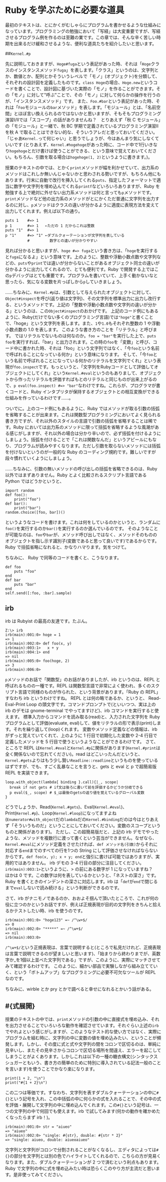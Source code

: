 # Ruby を学ぶために必要な道具

最初のテキストは、とにかくがむしゃらにプログラムを書かせるような仕組みになっています。プログラミングの勉強において「写経」は大変重要ですが、写経させるプログラム例を作るのは至難の業です。この章では、そんな辛く苦しい時期を出来るだけ緩和させるような、便利な道具たちを紹介したいと思います。

##`Kernel.#p`

先に説明しておきますが、`Hoge#fuga`という表記があった時、それは「`Hoge`クラスのインスタンスメソッド`fuga`」を表します。「クラス」というのは、文字列とか、数値とか、配列とかそういうレベルで「モノ」(オブジェクト)を分類して、それぞれの設計図を定義したものです。`class Hoge`の場合、`Hoge.new`というコードを書くことで、設計図に基づいた実際の「モノ」を作ることができます。その「モノ」に対して"呼ぶ"ことで、その「モノ」に対して何らかの操作を行うのが、「インスタンスメソッド」です。
また、`Foo.#bar`という表記があった時、それは「`Foo`モジュールの`bar`メソッド」を表します。「モジュール」とは、「名前空間」とほぼ言い換えられるのではないかと思いますが、そもそもプログラミング演習I/IIでは「スコープ」の話がありませんね？　とりあえず「秋 C モジュール」の「モジュール」と一緒で、秋 BC 学期で定義されているプログラミング演習IIを秋 A で取ることはできない的な、そういうアレだと思っておいてください。
「じゃあ`Kernel.`って何じゃい」と思うでしょうが、今はあんまり気にしなくていいです (とりあえず、`Kernel.#hogehoge`があった時に、コード中で1行いきなり`hogehoge`とだけ書けば使うことができる、という意味で覚えておいてください。もちろん、引数を取る場合は`hogehoge(1, 2)`というように書きます。)。

授業のテキストの中では、とかく`print`メソッドが幅を利かせていて、出力系のメソッドはこれしか無いんじゃないかと思わされる勢いですが、もちろん他にもあります。行末に自動で改行を挿入してくれる`puts`、指定したフォーマットで適当に数字や文字列を埋め込んでくれる`printf`などいろいろありますが、Ruby を勉強する上で絶対に外せない出力系メソッドは何と言っても`p`メソッドです。`print`メソッドなど他の出力系のメソッドがとにかくただ普通に文字列を出力するのに対し、`p`メソッドはクラスの違いが分かるように適度に表現方法を変えて出力してくれます。例えば以下の通り。

	puts 1    #=> 1
	p 1       #=> 1   ←ただの 1 だからこれは整数
	puts "1"  #=> 1
	p "1"     #=> "1" ←ダブルクォーテーションが文字列を表している
              #         数字との違いが分かりやすい

見れば分かると思いますが、`hoge #=> fuga`という書き方は、「`hoge`を実行すると`fuga`になるよ」という意味です。上のように、整数や浮動小数点数や文字列などの、`puts`や`print`では違いが分からないことがあるオブジェクト同士の違いが分かるように出力してくれるので、とても便利です。Ruby で開発する上ではこの`p`デバッグはとても重要です。プログラムを書いていて、上手く動かないなと思ったら、気になる変数を片っぱしから`p`していきましょう。

……ちなみに、`Kernel.#p`は、引数として与えられたオブジェクトに対して、`Object#inspect`を呼び(返り値は文字列)、その文字列を標準出力に出力し改行する、というメソッドです。上記の「整数や浮動小数点数や文字列の違いが分かる」というのは、この`Object#inspect`のおかげです。
上記のコード例にもあるように、Ruby(だけでない多くのプログラミング言語)では`"hoge"`と書くことで、「hoge」という文字列を表します。また、`1`や`1.0`もそれぞれ整数の 1 や浮動小数点数の 1.0 を表します。
このような書き方のことを「リテラル」と呼びます。
ではリテラルでないものは何なのか。`foo = "bar"`を実行した上で、`puts foo`を実行すれば、「bar」と出力されます。この時の`foo`を「変数」と呼び、コード中に書かれた時、それは「foo」という文字列ではなく、「今`foo`という名前で呼ばれることになっている何か」という意味になります。
そして、「今`foo`という名前で呼ばれることになっている何かのリテラルを文字列でくれ」という表現が`foo.inspect`です。もっというと、「文字列をRubyコードとして評価してオブジェクトにしてくれ」という`Kernel.#eval`というのもありまして、オブジェクトから作ったリテラルを評価すればもとのリテラルと同じものが出来上がるので、`p eval(foo.inspect) #=> "bar"`なわけですね。これらが、プログラマが書くコードと、Ruby インタプリタが保持するオブジェクトとの相互変換ができる仕組みを作っているわけです……。

ついでに。上のコード例にもあるように、Ruby ではメソッドが取る引数の括弧を省略することが出来ます。これは関数型プログラミングにおいてよく見られる書き方ですが、それ以外のスタイルの言語で引数の括弧を省略することは稀です。Ruby においては出力系のメソッドに限って括弧を省略するような風潮がある感じがしますが、それ以外の場合は分かり辛いので、必ず括弧を付けるようにしましょう。括弧を付けることで「これは関数なんだ」というアピールにもなり、プログラムが読みやすくなります。ただし引数を取らないメソッドには括弧を付けないというのが一般的な Ruby のコーディング規約です。難しいですが段々慣れていくようにしましょう。

……ちなみに、引数の無いメソッドの呼び出しの括弧を省略できるのは、Ruby 以外ではまずありません。Ruby とよく比較されるスクリプト言語である Python ではどうかというと、

	import random
	def foo():
		print("foo")
	def bar():
		print("bar")
	random.choice([foo, bar])()

というようなコードを書けます。これは何をしているのかというと、ランダムに`foo()`を実行するのか`bar()`を実行するのか選んでいるのです。
そのようなことが可能なのは、`foo`や`bar`が、メソッド呼び出しではなく、メソッドそのもののオブジェクトを指し示す識別子(変数であると思って良いです)であるからです。
Ruby で括弧省略になれると、かなりハマります。気をつけて。

ちなみに、 Ruby で同等のコードを書くと、こうなります。

	def foo
		puts "foo"
	end
	def bar
		puts "bar"
	end
	self.send([:foo, :bar].sample)

## irb

irb は Rubyist の最高の友達です。たぶん。

	Z:\> irb
	irb(main):001:0> hoge = 1
	=> 1
	irb(main):002:0> def foo(x, y)
	irb(main):003:1>   x + y
	irb(main):004:1> end
	=> nil
	irb(main):005:0> foo(hoge, 2)
	=> 3
	irb(main):006:0>

`p`メソッドのお話で「関数型」のお話がありましたが、irb というのは、REPL と呼ばれるものの一種です。REPL は関数型言語で非常によく使われ、多くのスクリプト言語で同様のものが作られた、という背景があります。「Ruby の REPL」すなわち irb というわけですね。
REPL とは何の略であるか、というと、 Read-Eval-Print Loop の頭文字です。コマンドプロンプトで(といいつつ、実は上の irb のデモは gnome-terminal でやってますけど)、irb コマンドを実行すると使えます。
標準入力からコマンドを読み取る(read)と、入力された文字列を Ruby プログラムとして評価(evaluate, eval)して、値をリテラルの形で表示(print)します。それを繰り返して(loop)くれます。
変数やメソッド定義などの情報は、irb がずっと覚えていてくれて、上のように 1 行目で初期化した変数や 2-4 行目で定義したメソッドを 5 行目で使うというようなことができるわけです。
さて、ところで REPL は`Kernel.#eval`と`Kernel.#p`に関係があります(`Kernel.#print`は全く関係ないので忘れてください)。read はどこいったんだというと、`Kernel.#gets`よりはもう少し賢い`Readline::readline`というものを使っているはずですが、でも、すごく乱暴なことを言うと、gets と eval と p で超簡易版 REPL を実装できます。

	loop.with_object(lambda{ binding }.call){|_, scope|
	  break if not gets # if文は後ろに書いて前を評価するかどうか分岐できる
	  p eval($_, scope) # $_は最後のgetsの返り値を覚えているグローバル変数
	}

どうでしょうか、Read(`Kernel.#gets`)、Eval(`Kernel.#eval`)、Print(`Kernel.#p`)、Loop(`Kernel.#loop`)になってますよね(`Enumerator#with_object`だの`lambda`だの`Kernel.#binding`だのは今はとりあえず「そういうものだ」ということにしておいてください。変数のスコープというものと関係があります)。
ただし、この超簡易版だと、上記の irb デモでやったような、メソッドを複数行に渡って書くという芸当ができません。なぜなら、`Kernel.#eval`にメソッド定義をさせたければ、`def メソッド名(引数)`からそれに対応する`end`までのすべての行を1つの String にして評価させなければならないからです。`def foo(x, y); x + y; end`と強引に書けば可能ではありますが、実用的ではありません。
irb デモの 3-4 行目の部分に注目してください。`irb(main):003:1>`というように、> の前にある数字が 1 になっていますね？　ほかは 0 です。この数字は何を表しているかというと、「ネストの深さ」です。Ruby を書くときのインデントの深さに対応します。irb は「`def`が`end`で閉じるまで`eval`しないで読み続ける」という判断ができるのです。

さて、irb がナニモノであるのか、おおよそ掴んで頂いたところで、これが何の役に立つのかというお話ですが、例えば正規表現が目的の文字列をきちんと拾えるかテストしたい時、irb を使うのです。

	irb(main):001:0> "hoge123" =~ /^\w+$/
	=> 0
	irb(main):002:0> "*****" =~ /^\w+$/
	=> nil
	irb(main):003:0>

`/^\w+$/`という正規表現は、言葉で説明すると(ところで私見だけれど、正規表現は言葉で説明できるのが望ましいと思います)、「始まりから終わりまでが、英数字か\_を1個以上並べた文字列である」ですが、このように、実際にマッチさせてみて確認するわけです。
このように、細かい部品で実験しながら組み立てていく、という「ボトムアップ」なプログラミングに必要不可欠なツールが REPL なのです。

ちなみに、wirble とか pry とかで調べると幸せになれるとかいう話がある。

## #{式展開}

授業のテキストの中では、`print`メソッドの引数の中に直接式を埋め込み、それを出力させることでいろいろな動作を確認させています。それぐらい上述の`irb`でやれよという感じがしますが、このようなテスト的な使い方ではなく、実際にプログラムを組む時に、文字列の中に変数の値を埋め込みたい、ということが頻発します。しかし、その度に式と式や文字列の間をコロンで区切るのは、単純に見辛いし、またその見辛さからコロンで区切る場所を間違え、エラーを起こしてしまうことがよくあります。しかしこれは以下の一種の糖衣構文(シンタックスシュガーともいう、書き方の簡単のために特別に導入されている記法一般のことを言います)を使うことでかなり楽になります。

	print(1 + 2, "\n")
	print("#{1 + 2}\n")

この二つは等価です。すなわち、文字列を表すダブルクォーテーションの中に`#{}`という記号を入れ、この中括弧の中に何らかの式を入れることで、その中の式を評価・展開して文字列の中に埋め込んでくれます。この`#{}`という記号は、一つの文字列の中で何回でも使えます。irb で試してみます(何かの動作を確かめたくなったらまず irb！)。

	irb(main):001:0> str = "aiueo"
	=> "aiueo"
	irb(main):002:0> "single: #{str}, double: #{str * 2}"
	=> "single: aiueo, double: aiueoaiueo"

文字列と文字列がコロンで分割されることがなくなるし、エディタによっては`#{}`の部分を文字列とは別の色でハイライトしてくれるので、こちらの方が見易くなります。また、ダブルクォーテーションが 2 つで済むという利点もあります。Ruby で文字列の中に式を埋め込みたい時は恐らくこのやり方が主流だと思います。是非使ってみてください。
